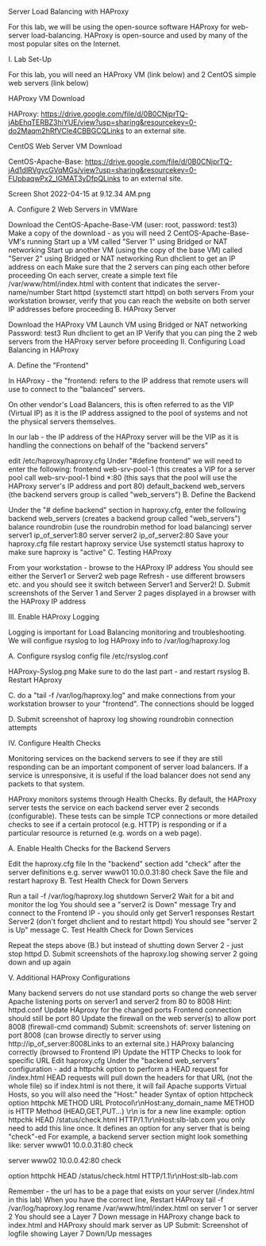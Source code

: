 Server Load Balancing with HAProxy

For this lab, we will be using the open-source software HAProxy for web-server load-balancing. HAProxy is open-source and used by many of the most popular sites on the Internet.

I. Lab Set-Up

For this lab, you will need an HAProxy VM (link below) and 2 CentOS simple web servers (link below)

HAProxy VM Download

HAProxy: https://drive.google.com/file/d/0B0CNjprTQ-jAbEhqTERBZ3hiYUE/view?usp=sharing&resourcekey=0-do2Maqm2hRfVCIe4CBBGCQLinks to an external site.

CentOS Web Server VM Download

CentOS-Apache-Base: https://drive.google.com/file/d/0B0CNjprTQ-jAd1dlRVgycGVqMGs/view?usp=sharing&resourcekey=0-FUpbaqwPx2_IGMAT3yDfpQLinks to an external site.

Screen Shot 2022-04-15 at 9.12.34 AM.png

A. Configure 2 Web Servers in VMWare

Download the CentOS-Apache-Base-VM    (user: root, password: test3)   
Make a copy of the download - as you will need 2 CentOS-Apache-Base-VM's running
Start up a VM called "Server 1" using Bridged or NAT networking
Start up another VM (using the copy of the base VM) called "Server 2" using Bridged or NAT networking
Run dhclient to get an IP address on each
Make sure that the 2 servers can ping each other before proceeding
On each server, create a simple text file  /var/www/html/index.html with content that indicates the server-name/number
Start httpd (systemctl start httpd) on both servers
From your workstation browser, verify that you can reach the website on both server IP addresses before proceeding
B. HAProxy Server 

Download the HAProxy VM 
Launch VM using Bridged or NAT networking
Password: test3
Run dhclient to get an IP
Verify that you can ping the 2 web servers from the HAProxy server before proceeding
II. Configuring Load Balancing in HAProxy

A. Define the "Frontend"

In HAProxy - the "frontend: refers to the IP address that remote users will use to connect to the "balanced" servers.

On other vendor's Load Balancers, this is often referred to as the VIP (Virtual IP) as it is the IP address assigned to the pool of systems and not the physical servers themselves.  

In our lab - the IP address of the HAProxy server will be the VIP as it is handling the connections on behalf of the "backend servers"

edit /etc/haproxy/haproxy.cfg
Under "#define frontend" we will need to enter the following:
frontend web-srv-pool-1  (this creates a VIP for a server pool call web-srv-pool-1
bind *:80   (this says that the pool will use the HAProxy server's IP address and port 80)
default_backend web_servers  (the backend servers group is called "web_servers")
B. Define the Backend

Under the "# define backend" section in haproxy.cfg, enter the following
backend web_servers (creates a backend group called "web_servers")
balance roundrobin  (use the roundrobin method for load balancing)
server server1 ip_of_server1:80
server server2 ip_of_server2:80
Save your haproxy.cfg file
restart haproxy service
Use systemctl status haproxy to make sure haproxy is "active"
C. Testing HAProxy

From your workstation - browse to the HAProxy IP address
You should see either the Server1 or Server2 web page
Refresh - use different browsers etc. and you should see it switch between Server1 and Server2!
D. Submit screenshots of the Server 1 and Server 2 pages displayed in a browser with the HAProxy IP address

 

III. Enable HAProxy Logging

Logging is important for Load Balancing monitoring and troubleshooting.  We will configue rsyslog to log HAProxy info to /var/log/haproxy.log

A. Configure rsyslog config file /etc/rsyslog.conf  

 
HAProxy-Syslog.png
Make sure to do the last part - and restart rsyslog
B. Restart HAproxy

C. do a "tail -f /var/log/haproxy.log" and make connections from your workstation browser to your "frontend".  The connections should be logged

D. Submit screenshot of haproxy log showing roundrobin connection attempts

 IV. Configure Health Checks

Monitoring services on the backend servers to see if they are still responding can be an important component of server load balancers.  If a service is unresponsive, it is useful if the load balancer does not send any packets to that system.

HAProxy monitors systems through Health Checks.  By default, the HAProxy server tests the service on each backend server ever 2 seconds (configurable).  These tests can be simple TCP connections or more detailed checks to see if a certain protocol (e.g. HTTP) is responding or if a particular resource is returned (e.g. words on a web page).

A. Enable Health Checks for the Backend Servers

Edit the haproxy.cfg file
In the "backend" section add "check" after the server definitions
e.g. 
server             www01 10.0.0.31:80 check
Save the file and restart haproxy
B. Test Health Check for Down Servers

Run a tail -f /var/log/haproxy.log
shutdown Server2
Wait for a bit and monitor the log
You should see a "server2 is Down" message
Try and connect to the Frontend IP - you should only get Server1 responses
Restart Server2 (don't forget dhclient and to restart httpd)
You should see "server 2 is Up" message
C. Test Health Check for Down Services

Repeat the steps above (B.) but instead of shutting down Server 2 - just stop httpd
D. Submit screenshots of the haproxy.log showing server 2 going down and up again

V. Additional HAProxy Configurations

Many backend servers do not use standard ports so change the web server Apache listening ports on server1 and server2 from 80 to 8008
Hint: httpd.conf 
Update HAproxy for the changed ports
Frontend connection should still be port 80
Update the firewall on the web server(s) to allow port 8008 (firewall-cmd command)
Submit: screenshots of:
server listening on port 8008 (can browse directly to server using http://ip_of_server:8008Links to an external site.)
HAProxy balancing correctly (browsed to Frontend IP)
Update the HTTP Checks to look for specific URL
Edit haproxy.cfg
Under the "backend web_servers" configuration - add a httpchk option to perform a HEAD request for /index.html
HEAD requests will pull down the headers for that URL (not the whole file) so if index.html is not there, it will fail
Apache supports Virtual Hosts, so you will also need the "Host:" header
Syntax of option httpcheck
option httpchk METHOD URL Protocol\r\nHost:any_domain_name
METHOD is HTTP Method (HEAD,GET,PUT...)
\r\n is for a new line
example: option httpchk HEAD /status/check.html HTTP/1.1\r\nHost:slb-lab.com
you only need to add this line once.  It defines an option for any server that is being "check"-ed
For example, a backend server section might look something like:
server      www01      10.0.0.31:80                     check

server     www02       10.0.0.42:80                    check

option httpchk HEAD /status/check.html HTTP/1.1\r\nHost:slb-lab.com

Remember - the url has to be a page that exists on your server (/index.html in this lab)
When you have the correct line, Restart HAProxy
tail -f /var/log/haproxy.log
rename /var/www/html/index.html on server 1 or server 2
You should see a Layer 7 Down message in HAProxy
change back to index.html and HAProxy should mark server as UP
Submit: Screenshot of logfile showing Layer 7 Down/Up messages

